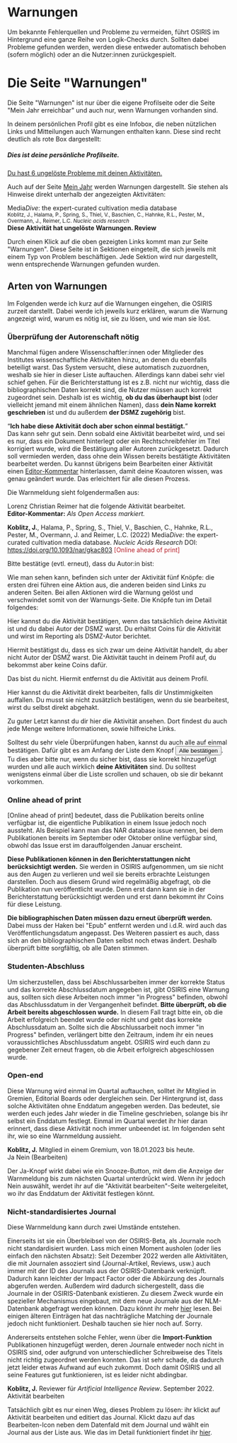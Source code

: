 # <i class="far fa-exclamation-triangle text-osiris"></i> Warnungen

Um bekannte Fehlerquellen und Probleme zu vermeiden, führt OSIRIS im Hintergrund eine ganze Reihe von Logik-Checks durch. Sollten dabei Probleme gefunden werden, werden diese entweder automatisch behoben (sofern möglich) oder an die Nutzer:innen zurückgespielt. 

# Die Seite "Warnungen"

Die Seite "Warnungen" ist nur über die eigene Profilseite oder die Seite "Mein Jahr erreichbar" und auch nur, wenn Warnungen vorhanden sind.

In deinem persönlichen Profil gibt es eine Infobox, die neben nützlichen Links und Mitteilungen auch Warnungen enthalten kann. Diese sind recht deutlich als rote Box dargestellt:

<div class="demo">
    <h5 class="title font-size-16 mt-0">Dies ist deine persönliche Profilseite.</h5>
    <div class="btn-group btn-group-lg">
        <span class="btn" data-toggle="tooltip" data-title="Aktivität hinzufügen">
            <i class="icon-activity-plus text-osiris fa-fw"></i>
        </span>
        <span class="btn" data-toggle="tooltip" data-title="Mein Jahr">
            <i class="far fa-calendar text-success fa-fw"></i>
        </span>
        <span class="btn" data-toggle="tooltip" data-title="Meine Aktivitäten ">
            <i class="icon-activity-user text-primary fa-fw"></i>
        </span>
        <span class="btn" data-toggle="tooltip" data-title="Bearbeite Profil">
            <i class="far fa-user-pen text-muted fa-fw"></i>
        </span>
        <span class="btn" data-toggle="tooltip" data-title="Meine Errungenschaften">
            <i class="far fa-trophy text-signal fa-fw"></i>
        </span>
    </div>
    <div class="alert alert-danger mt-20">
        <a class="link text-danger" href="#test">
            Du hast 6 ungelöste Probleme mit deinen Aktivitäten.
        </a>
    </div>
</div>


Auch auf der Seite [Mein Jahr](my-year) werden Warnungen dargestellt. Sie stehen als Hinweise direkt unterhalb der angezeigten Aktivitäten:

<div class="demo">
    Media<i>Dive</i>: the expert-curated cultivation media database
    <br>
    <small class="text-muted d-block">
    <span class="d-block">Koblitz, J., Halama, P., Spring, S., Thiel, V., Baschien, C., Hahnke, R.L., Pester, M., Overmann, J., Reimer, L.C.</span> <i>Nucleic acids research</i> <i class="icon-open-access text-success" title="Open Access"></i>
    </small>
    <br>
    <b class="text-danger">
        Diese Aktivität hat ungelöste Warnungen. <a class="link">Review</a>
    </b>       
</div>

Durch einen Klick auf die oben gezeigten Links kommt man zur Seite "Warnungen". Diese Seite ist in Sektionen eingeteilt, die sich jeweils mit einem Typ von Problem beschäftigen. Jede Sektion wird nur dargestellt, wenn entsprechende Warnungen gefunden wurden. 


## Arten von Warnungen

Im Folgenden werde ich kurz auf die Warnungen eingehen, die OSIRIS zurzeit darstellt. Dabei werde ich jeweils kurz erklären, warum die Warnung angezeigt wird, warum es nötig ist, sie zu lösen, und wie man sie löst.

### Überprüfung der Autorenschaft nötig
Manchmal fügen andere Wissenschaftler:innen oder Mitglieder des Institutes wissenschaftliche Aktivitäten hinzu,
an denen du ebenfalls beteiligt warst. Das System versucht, diese automatisch zuzuordnen, weshalb sie hier 
in dieser Liste auftauchen. Allerdings kann dabei sehr viel schief gehen. Für die Berichterstattung ist es z.B. 
nicht nur wichtig, dass die bibliographischen Daten korrekt sind, die Nutzer müssen auch korrekt zugeordnet sein. 
Deshalb ist es wichtig, **ob du das überhaupt bist** (oder vielleicht jemand mit einem ähnlichen Namen), 
dass **dein Name korrekt geschrieben** ist und du außerdem **der DSMZ zugehörig** bist. 

<q>**Ich habe diese Aktivität doch aber schon einmal bestätigt.**</q><br>
Das kann sehr gut sein. Denn sobald eine Aktivität bearbeitet wird, und sei es nur, dass ein Dokument hinterlegt oder ein Rechtschreibfehler im Titel korrigiert wurde, wird die Bestätigung aller Autoren zurückgesetzt. Dadurch soll vermieden werden, dass ohne dein Wissen bereits bestätigte Aktivitäten bearbeitet werden. 
Du kannst übrigens beim Bearbeiten einer Aktivität einen [Editor-Kommentar](add-activities#Editorkommentare) hinterlassen, damit deine Koautoren wissen, was genau geändert wurde. Das erleichtert für alle diesen Prozess.


Die Warnmeldung sieht folgendermaßen aus:

<div class="demo">
    <p class="m-0">
        Lorenz Christian Reimer hat die folgende Aktivität bearbeitet.<br><b>Editor-Kommentar:</b> <em>Als Open Access markiert.</em> 
    </p>
    <p>
        <span class="mr-20"><span data-toggle="tooltip" data-title="Journal article">
            <i class="far fa-lg text-publication fa-file-lines"></i>
        </span></span>
        <b>Koblitz, J.</b>, Halama, P., Spring, S., Thiel, V., Baschien, C., Hahnke, R.L., Pester, M., Overmann, J. and Reimer, L.C. (2022) Media<i>Dive</i>: the expert-curated cultivation media database.  <i>Nucleic Acids Research</i> DOI: <a target="_blank" href="https://doi.org/10.1093/nar/gkac803">https://doi.org/10.1093/nar/gkac803</a> <span style="color:#B61F29;">[Online ahead of print]</span> <i class="icon-open-access text-success" title="Open Access"></i> 
    </p>
    <div class="" id="approve-632da4672199cd3df8dbc166">
                                    Bitte bestätige (evtl. erneut), dass du Autor:in bist:                                                <br>
        <span class="btn btn-sm text-success" data-toggle="tooltip" data-title="Ja, und ich war der DSMZ angehörig">
            <i class="fas fa-fw fa-check"></i>
        </span>
        <span class="btn btn-sm text-signal" data-toggle="tooltip" data-title="Ja, aber ich war nicht der DSMZ angehörig">
            <i class="far fa-fw fa-handshake-slash"></i>
        </span>
        <span class="btn btn-sm text-danger" data-toggle="tooltip" data-title="Nein, das bin ich nicht">
            <i class="fas fa-fw fa-xmark"></i>
        </span>
        <span class="btn btn-sm text-primary" data-toggle="tooltip" data-title="Aktivität bearbeiten">
            <i class="icon-activity-pen"></i>
        </span>
        <span class="btn btn-sm text-primary" data-toggle="tooltip" data-title="Aktivität ansehen">
            <i class="icon-activity-search"></i>
        </span>
    </div>
</div>

Wie man sehen kann, befinden sich unter der Aktivität fünf Knöpfe: die ersten drei führen eine Aktion aus, die anderen beiden sind Links zu anderen Seiten. Bei allen Aktionen wird die Warnung gelöst und verschwindet somit von der Warnungs-Seite. Die Knöpfe tun im Detail folgendes:

<i class="fas fa-fw fa-check text-success mr-10"></i> Hier kannst du die Aktivität bestätigen, wenn das tatsächlich deine Aktivität ist und du dabei Autor der DSMZ warst. Du erhältst Coins für die Aktivität und wirst im Reporting als DSMZ-Autor berichtet.

<i class="far fa-fw fa-handshake-slash text-signal mr-10"></i> Hiermit bestätigst du, dass es sich zwar um deine Aktivität handelt, du aber nicht Autor der DSMZ warst. Die Aktivität taucht in deinem Profil auf, du bekommst aber keine Coins dafür. 

<i class="fas fa-fw fa-xmark text-danger mr-10"></i> Das bist du nicht. Hiermit entfernst du die Aktivität aus deinem Profil. 

<i class="fa-fw icon-activity-pen text-primary mr-10"></i> Hier kannst du die Aktivität direkt bearbeiten, falls dir Unstimmigkeiten auffallen. Du musst sie nicht zusätzlich bestätigen, wenn du sie bearbeitest, wirst du selbst direkt abgehakt.

<i class="fa-fw icon-activity-search text-primary mr-10"></i> Zu guter Letzt kannst du dir hier die Aktivität ansehen. Dort findest du auch jede Menge weitere Informationen, sowie hilfreiche Links.


Solltest du sehr viele Überprüfungen haben, kannst du auch alle auf einmal bestätigen. Dafür gibt es am Anfang der Liste dem Knopf <button class="btn btn-sm text-success"><i class="fas fa-check"></i>Alle bestätigen</button>. Tu dies aber bitte nur, wenn du sicher bist, dass sie korrekt hinzugefügt wurden und alle auch wirklich **deine Aktivitäten** sind. Du solltest wenigstens einmal über die Liste scrollen und schauen, ob sie dir bekannt vorkommen.


### Online ahead of print
[Online ahead of print] bedeutet, dass die Publikation bereits online verfügbar ist, die eigentliche Publikation in einem Issue jedoch noch aussteht. Als Beispiel kann man das NAR database issue nennen, bei dem Publikationen bereits im September oder Oktober online verfügbar sind, obwohl das Issue erst im darauffolgenden Januar erscheint.  

**Diese Publikationen können in den Berichterstattungen nicht berücksichtigt werden.** Sie werden in OSIRIS aufgenommen, um sie nicht aus den Augen zu verlieren und weil sie bereits erbrachte Leistungen darstellen. Doch aus diesem Grund wird regelmäßig abgefragt, ob die Publikation nun veröffentlicht wurde. Denn erst dann kann sie in der Berichterstattung berücksichtigt werden und erst dann bekommt ihr Coins für diese Leistung.

**Die bibliographischen Daten müssen dazu erneut überprüft werden.** Dabei muss der Haken bei "Epub" entfernt werden und i.d.R. wird auch das Veröffentlichungsdatum angepasst. Des Weiteren passiert es auch, dass sich an den bibliographischen Daten selbst noch etwas ändert. Deshalb überprüft bitte sorgfältig, ob alle Daten stimmen.


### Studenten-Abschluss
Um sicherzustellen, dass bei Abschlussarbeiten immer der korrekte Status und das korrekte Abschlussdatum angegeben ist, gibt OSIRIS eine Warnung aus, sollten sich diese Arbeiten noch immer "in Progress" befinden, obwohl das Abschlussdatum in der Vergangenheit befindet. **Bitte überprüft, ob die Arbeit bereits abgeschlossen wurde.** In diesem Fall tragt bitte ein, ob die Arbeit erfolgreich beendet wurde oder nicht und gebt das korrekte Abschlussdatum an. Sollte sich die Abschlussarbeit noch immer "in Progress" befinden, verlängert bitte den Zeitraum, indem ihr ein neues voraussichtliches Abschlussdatum angebt. OSIRIS wird euch dann zu gegebener Zeit erneut fragen, ob die Arbeit erfolgreich abgeschlossen wurde.


### Open-end
Diese Warnung wird einmal im Quartal auftauchen, solltet ihr Mitglied in Gremien, Editorial Boards oder dergleichen sein. Der Hintergrund ist, dass solche Aktivitäten ohne Enddatum angegeben werden. Das bedeutet, sie werden euch jedes Jahr wieder in die Timeline geschrieben, solange bis ihr selbst ein Enddatum festlegt. Einmal im Quartal werdet ihr hier daran erinnert, dass diese Aktivität noch immer unbeendet ist. Im folgenden seht ihr, wie so eine Warnmeldung aussieht. 

<div class="demo">
    <b>Koblitz, J.</b> Mitglied in einem Gremium, von 18.01.2023 bis heute.                    
    <div class="alert alert-signal">
        <span class="btn btn-sm text-success">
            <i class="fas fa-check"></i>
            Ja                  
        </span>
        <span class="btn btn-sm text-danger">
            <i class="fas fa-xmark"></i>
            Nein (Bearbeiten)
        </span>
    </div>
</div>

Der <span class="btn btn-sm text-success"><i class="fas fa-check"></i> Ja</span>-Knopf wirkt dabei wie ein Snooze-Button, mit dem die Anzeige der Warnmeldung bis zum nächsten Quartal unterdrückt wird. Wenn ihr jedoch <span class="btn btn-sm text-danger"><i class="fas fa-xmark"></i> Nein</span> auswählt, werdet ihr auf die "Aktivität bearbeiten"-Seite weitergeleitet, wo ihr das Enddatum der Aktivität festlegen könnt.


### Nicht-standardisiertes Journal
Diese Warnmeldung kann durch zwei Umstände entstehen. 

Einerseits ist sie ein Überbleibsel von der OSIRIS-Beta, als Journale noch nicht standardisiert wurden. Lass mich einen Moment ausholen (oder lies einfach den nächsten Absatz): Seit Dezember 2022 werden alle Aktivitäten, die mit Journalen assoziert sind (Journal-Artikel, Reviews, usw.) auch immer mit der ID des Journals aus der OSIRIS-Datenbank verknüpft. Dadurch kann leichter der Impact Factor oder die Abkürzung des Journals abgerufen werden. Außerdem wird dadurch sichergestellt, dass die Journale in der OSIRIS-Datenbank existieren. Zu diesem Zweck wurde ein spezieller Mechanismus eingebaut, mit dem neue Journale aus der NLM-Datenbank abgefragt werden können. Dazu könnt ihr mehr [hier](add-activities#das-journal-bearbeiten) lesen. Bei einigen älteren Einträgen hat das nachträgliche Matching der Journale jedoch nicht funktioniert. Deshalb tauchen sie hier noch auf. Sorry.

Andererseits entstehen solche Fehler, wenn über die **Import-Funktion** Publikationen hinzugefügt werden, deren Journale entweder noch nicht in OSIRIS sind, oder aufgrund von unterschiedlicher Schreibweise des Titels nicht richtig zugeordnet werden konnten. Das ist sehr schade, da dadurch jetzt leider etwas Aufwand auf euch zukommt. Doch damit OSIRIS und all seine Features gut funktionieren, ist es leider nicht abdingbar.

<div class="demo">
    <b>Koblitz, J.</b> Reviewer für  <i>Artificial Intelligence Review</i>. September 2022.                    <div class="alert alert-signal" id="approve-632da4672199cd3df8dbc168">
        <span class="btn btn-sm text-primary">
            <i class="fas fa-edit"></i>
            Aktivität bearbeiten
        </span>
    </div>
</div>

Tatsächlich gibt es nur einen Weg, dieses Problem zu lösen: ihr klickt auf  <span class="btn btn-sm text-primary"> <i class="fas fa-edit"></i> Aktivität bearbeiten</span> und editiert das Journal. Klickt dazu auf das Bearbeiten-Icon <i class="fas fa-edit"></i> neben dem Datenfald mit dem Journal und wählt ein Journal aus der Liste aus. Wie das im Detail funktioniert findet ihr  [hier](add-activities#das-journal-bearbeiten).

